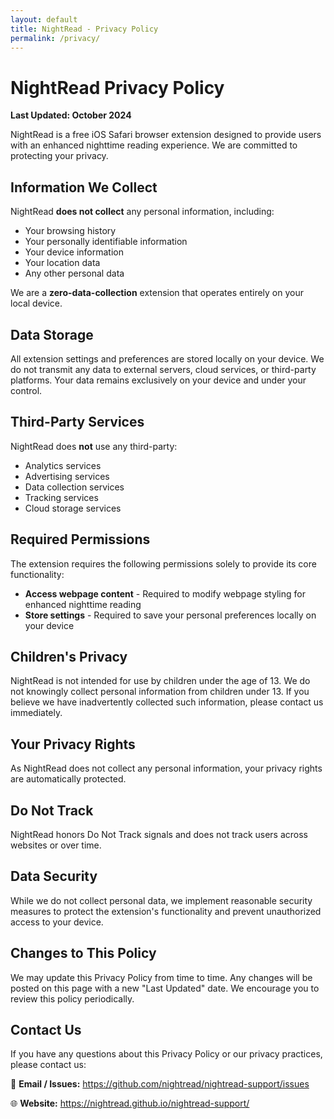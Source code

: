 ```yaml
---
layout: default
title: NightRead - Privacy Policy
permalink: /privacy/
---
```


# NightRead Privacy Policy

**Last Updated: October 2024**

NightRead is a free iOS Safari browser extension designed to provide users with an enhanced nighttime reading experience. We are committed to protecting your privacy.

## Information We Collect

NightRead **does not collect** any personal information, including:

- Your browsing history
- Your personally identifiable information
- Your device information
- Your location data
- Any other personal data

We are a **zero-data-collection** extension that operates entirely on your local device.

## Data Storage

All extension settings and preferences are stored locally on your device. We do not transmit any data to external servers, cloud services, or third-party platforms. Your data remains exclusively on your device and under your control.

## Third-Party Services

NightRead does **not** use any third-party:
- Analytics services
- Advertising services
- Data collection services
- Tracking services
- Cloud storage services

## Required Permissions

The extension requires the following permissions solely to provide its core functionality:

- **Access webpage content** - Required to modify webpage styling for enhanced nighttime reading
- **Store settings** - Required to save your personal preferences locally on your device

## Children's Privacy

NightRead is not intended for use by children under the age of 13. We do not knowingly collect personal information from children under 13. If you believe we have inadvertently collected such information, please contact us immediately.

## Your Privacy Rights

As NightRead does not collect any personal information, your privacy rights are automatically protected.

## Do Not Track

NightRead honors Do Not Track signals and does not track users across websites or over time.

## Data Security

While we do not collect personal data, we implement reasonable security measures to protect the extension's functionality and prevent unauthorized access to your device.

## Changes to This Policy

We may update this Privacy Policy from time to time. Any changes will be posted on this page with a new "Last Updated" date. We encourage you to review this policy periodically.

## Contact Us

If you have any questions about this Privacy Policy or our privacy practices, please contact us:

📧 **Email / Issues:** https://github.com/nightread/nightread-support/issues

🌐 **Website:** https://nightread.github.io/nightread-support/